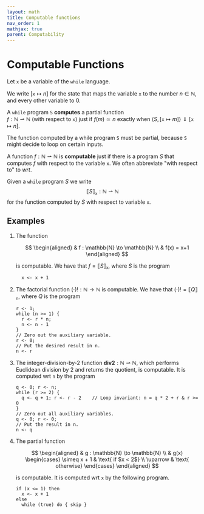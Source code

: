 ```yaml
---
layout: math
title: Computable functions
nav_order: 1
mathjax: true
parent: Computability
---
```


# Computable Functions

Let $\texttt{x}$ be a variable of the `while` language.

We write $[\texttt{x} \mapsto n]$ for the state that maps the
variable $\texttt{x}$ to the number $n \in \mathbb{N}$, and every other variable to $0$.

A `while` program $\texttt{S}$ **computes** a partial function  
$f : \mathbb{N} ⇀ \mathbb{N}$ (with respect to $\texttt{x}$) just if $f(m)
\simeq n$ exactly when $\langle S, [\texttt{x} \mapsto m] \rangle
\Downarrow [\texttt{x} \mapsto n]$.

The function computed by a while program $\texttt{S}$ must be partial, because
$\texttt{S}$ might decide to loop on certain inputs.

A function $f : \mathbb{N} ⇀ \mathbb{N}$ is __computable__ just if there is a
program $S$ that computes $f$ with respect to the variable $\texttt{x}$. We
often abbreviate "with respect to" to _wrt_.

Given a `while` program $S$ we write
$$
  ⟦ S ⟧_{\texttt{x}} : \mathbb{N} ⇀ \mathbb{N}
$$
for the function computed by $S$ with respect to variable $\texttt{x}$.

## Examples

1. The function

   $$
   \begin{aligned}
   & f : \mathbb{N} \to \mathbb{N} \\
   & f(x) = x+1
   \end{aligned}
   $$
  
   is computable. We have that $f = ⟦ S ⟧_{\texttt{x}}$, where $S$ is the program
   ```
     x <- x + 1
   ```

2. The factorial function $(\cdot)! : \mathbb{N} \to \mathbb{N}$ is
   computable. We have that $(\cdot)! = ⟦ Q ⟧_{\texttt{n}}$, where $Q$ is the
   program
   ```
   r <- 1;
   while (n >= 1) {
     r <- r * n;
     n <- n - 1
   }
   // Zero out the auxiliary variable.
   r <- 0;
   // Put the desired result in n.
   n <- r
   ```

3. The integer-division-by-2 function $\textbf{div2} : \mathbb{N} ⇀
   \mathbb{N}$, which performs Euclidean division by 2 and returns the
   quotient, is computable. It is computed wrt `n` by the program
   ```
   q <- 0; r <- n;
   while (r >= 2) {
     q <- q + 1; r <- r - 2    // Loop invariant: n = q * 2 + r & r >= 0
   }
   // Zero out all auxiliary variables.
   q <- 0; r <- 0;
   // Put the result in n.
   n <- q
   ```

4. The partial function 

   $$
   \begin{aligned}
   & g : \mathbb{N} \to \mathbb{N} \\
   & g(x) \begin{cases}
      \simeq x + 1 & \text{ if $x < 2$} \\
      \uparrow     & \text{ otherwise}
     \end{cases}
   \end{aligned}
   $$

   is computable. It is computed wrt `x` by the following program.
   ```
   if (x <= 1) then
     x <- x + 1
   else
     while (true) do { skip }
   ```